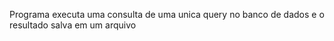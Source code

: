 Programa executa uma consulta de uma unica query no banco de dados e o resultado salva em um arquivo
